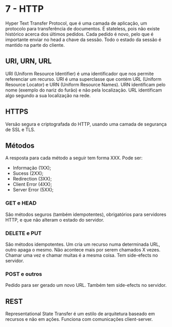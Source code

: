 # 7 - HTTP

Hyper Text Transfer Protocol, que é uma camada de aplicação, um protocolo para transferência de documentos. É stateless, pois não existe histórico acerca dos últimos pedidos. Cada pedido é novo, pelo que é importante enviar no head a chave da sessão. Todo o estado da sessão é mantido na parte do cliente.

## URI, URN, URL

URI (Uniform Resource Identifier) é uma identificador que nos permite referenciar um recurso. URI é uma superclasse que contém URL (Uniform Resource Locator) e URN (Uniform Resource Names). URN identificam pelo nome (exemplo do nariz do furão) e não pela localização. URL identificam algo segundo a sua localização na rede. 

## HTTPS

Versão segura e criptografada do HTTP, usando uma camada de segurança de SSL e TLS. 

## Métodos

A resposta para cada método a seguir tem forma XXX. Pode ser:
- Informação (1XX);
- Sucess (2XX);
- Redirection (3XX);
- Client Error (4XX);
- Server Error (5XX);

### GET e HEAD

São métodos seguros (também idempotentes), obrigatórios para servidores HTTP, e que não alteram o estado do servidor. 

### DELETE e PUT

São métodos idempotentes. Um cria um recurso numa determinada URL, outro apaga o mesmo. Não acontece mais por serem chamados X vezes. Chamar uma vez e chamar muitas é a mesma coisa. Tem side-efects no servidor.

### POST e outros

Pedido para ser gerado um novo URL. Também tem side-efects no servidor. 

## REST

Representational State Transfer é um estilo de arquitetura baseado em recursos e não em ações. Funciona com comunicações client-server. 